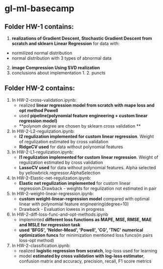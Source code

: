 # gl-ml-basecamp

## Folder HW-1 contains:
1. **realizations of Gradient Descent, Stochastic Gradient Descent from scratch and sklearn Linear Regression** for data with:
- normilized normal distribution
- normal distribution with 3 types of abnormal data
2. **image Compression Using SVD realization**
3. conclusions about implementation 1. 2. puncts

## Folder HW-2 contains:
1. In HW-2-cross-validation.ipynb:
   - realized **linear regression model from scratch with mape loss and opt method Powell**
   - used **pipeline(polynomial feature engineering + custom linear regression model)**
   - **polynom degree are chosen by sklearn cross validation **
2. In HW-2-L2-regulization.ipynb:
   - **l2 regulization implemented for custom linear regression**. Weight of regulization estimated by cross validation
   - **RidgeCV used** for data without polynomial features
3. In HW-2-L1-regulization.ipynb:
   - **l1 regulization implemented for custom linear regression**. Weight of regulization estimated by cross validation
   - **LassoCV used** for data without polynomial features. Alpha selected by yellowbrick.regressor.AlphaSelection
4. In HW-2-Elastic-net-regulization.ipynb:
   - **Elastic net regulization implemented** for custom linear regression.Drawback - weights for regulization not estimated in pair
5. In HW-2-weight-linear-regression.ipynb:
   - **custom weight-linear-regression model** compared with optimal linear with polynomial feature engineering(degree=10)
   - Drawback -  Evaluation lowess in progress
6. In HW-2-diff-loss-func-and-opt-methods.ipynb
   - impleminted **different loss functions as MAPE, MSE, RMSE, MAE and MSLE for regression task**
   - **used 'BFGS', 'Nelder-Mead', 'Powell', 'CG', 'TNC' numerical optimization funcs** for minimization mentioned loss funcs(in pairs loss-opt method)
7. In HW-2-classification.ipynb:
   - realized **logistic regression from scratch**, log-loss used for learning
   - model **estimated by cross validation with log-loss estimator**, confusion matrix and accuracy, precision, recall, F1 score metrics
 

